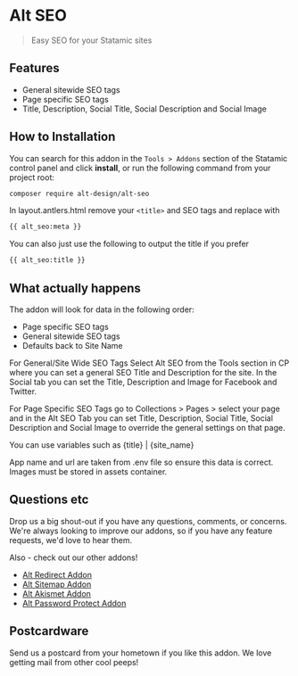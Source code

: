 # Alt SEO

> Easy SEO for your Statamic sites

## Features

- General sitewide SEO tags
- Page specific SEO tags
- Title, Description, Social Title, Social Description and Social Image


## How to Installation

You can search for this addon in the `Tools > Addons` section of the Statamic control panel and click **install**, or run the following command from your project root:

``` bash
composer require alt-design/alt-seo
```

In layout.antlers.html remove your `<title>` and SEO tags and replace with

``` bash
{{ alt_seo:meta }}
```

You can also just use the following to output the title if you prefer

``` bash
{{ alt_seo:title }}
```

## What actually happens

The addon will look for data in the following order:

- Page specific SEO tags
- General sitewide SEO tags
- Defaults back to Site Name

For General/Site Wide SEO Tags Select Alt SEO from the Tools section in CP where you can set a general SEO Title and Description for the site. In the Social tab you can set the Title, Description and Image for Facebook and Twitter.

For Page Specific SEO Tags go to Collections > Pages > select your page and in the Alt SEO Tab you can set Title, Description, Social Title, Social Description and Social Image to override the general settings on that page.

You can use variables such as {title} | {site_name}

App name and url are taken from .env file so ensure this data is correct. Images must be stored in assets container.

## Questions etc

Drop us a big shout-out if you have any questions, comments, or concerns. We're always looking to improve our addons, so if you have any feature requests, we'd love to hear them.

Also - check out our other addons!
- [Alt Redirect Addon](https://github.com/alt-design/Alt-Redirect-Addon)
- [Alt Sitemap Addon](https://github.com/alt-design/Alt-Sitemap-Addon)
- [Alt Akismet Addon](https://github.com/alt-design/Alt-Akismet-Addon)
- [Alt Password Protect Addon](https://github.com/alt-design/Alt-Password-Protect-Addon)

## Postcardware

Send us a postcard from your hometown if you like this addon. We love getting mail from other cool peeps!
